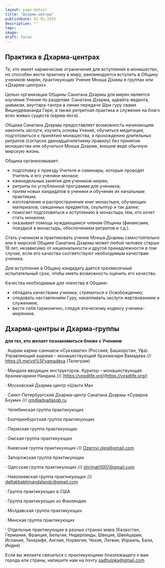 ```yaml
---
layout: page-detail
title: "Дхарма-центры"
publishDate: 01-01-2025
description: ""
tags:
image:
draft: false
---
```


  
  
## **Практика в Дхарма-центрах**

  
 Те, кто имеет кармические ограничения для вступления в монашество, но способен вести практику в миру, рекомендуется вступить в Общину учеников-мирян, практикующих Учение Мокша Дхамы в группах или «Дхарма-центрах».

 Целью организации Общины Санатана Дхармы для мирян является изучение Учения по разделам: Санатана Дхарма, адвайта-веданта, шиваизм, ануттара-тантра в линии передачи Шри гуру свами Вишнудевананда Гири, а также ритритная практика и служение на благо всех живых существ (карма-йога).

 Община Санатана Дхармы предоставляет возможность начинающим накопить заслуги, изучить основы Учения, обучиться медитации, подготовиться к принятию монашества, к прохождению длительных ритритов (согласно двенадцатилетнему правилу) без принятия монашества или обучаться Мокша Дхарме, внешне ведя обычную мирскую жизнь.

 Община организовывает:

* подготовку к приезду Учителя и семинары, которые проводят Учитель и его ученики-монахи;
* еженедельные занятия для учеников-мирян;
* ритриты по углубленной программе для учеников;
* прием новых кандидатов в ученики и обучение их начальным практикам;
* изготовление и распространение книг монастыря, обучающих материалов, священных предметов, скульптур и так далее;
* помогает подготовиться к вступлению в монастырь тем, кто хочет стать монахом;
* оказывает помощь нуждающимся членам Общины (финансами, поездкой в монастырь, обеспечением ритритов и т.д.).

 Стать учеником и практиковать учение Мокша Дхармы самостоятельно или в мирской Общине Санатана Дхармы может любой человек старше 18 лет, независимо от национальности и другой принадлежности в том случае, если его качества соответствуют необходимым качествам ученика.

 Для вступления в Общину кандидату дается трехмесячный испытательный срок, чтобы иметь возможность оценить его качества.

 Качества необходимые для членства в Общине:

* обладать качествами ученика, стремиться к Освобождению;
* следовать наставлениям Гуру, накапливать заслуги жертвованием и служением;
* вести себя гармонично, следуя этическому кодексу ученика-мирянина.
  
  
## **Дхарма-центры и Дхарма-группы** 
 **для тех, кто желает познакомиться ближе с Учением**

  
 · Ашрам карма-санньяси «Сукхавати» (Россиия, Башкорстан, Уфа). Управляющий ашрама – монашествующий брахмачари Вамадева /// <https://t.me/vd%5Fvamadeva> (Телеграм)

 · Мандала вводящих инструкторов. Куратор – монашествующая брахмачарини Нандана /// [https://vosdlife.org](https://vosdlife.org/) 

 · Московский Дхарма-центр «Шакти Ма»

 · Санкт-Петербургский Дхарма-центр Санатана Дхармы «Суварна Бхуми» /// [om@advaitaspb.ru](mailto:om@advaitaspb.ru) 

 · Челябинская группа практикующих

 · Екатеринбургская группа практикующих

 · Пермская группа практикующих

 · Омская группа практикующих

 · Киевская группа практикующих /// [Ozernyi.oleg@gmail.com](mailto:Ozernyi.oleg@gmail.com) 

 · Запорожская группа практикующих

 · Одесская группа практикующих /// [shrimati1007@gmail.com](mailto:shrimati1007@gmail.com) 

 · Николаевская группа практикующих /// [dattabhaktimandalandc@gmail.com](mailto:dattabhaktimandalandc@gmail.com) 

 · Группа практикующих в США

 · Группа практикующих из Финляндии  

 · Молдавская группа практикующих

 · Минская группа практикующих  

 · Отдельные практикующие в разных странах мира (Казахстан, Германия, Франция, Бельгия, Нидерланды, Швеция, Швейцария, Испания, Тенерифе, Англия, Норвегия, Чехия, Латвия, Израиль, Бали, Индия)

 Если вы желаете связаться с практикующими близлежащего к вам города или страны, напишите нам на почту [sadhuloka@gmail.com](mailto:sadhuloka@gmail.com) 
  
  
